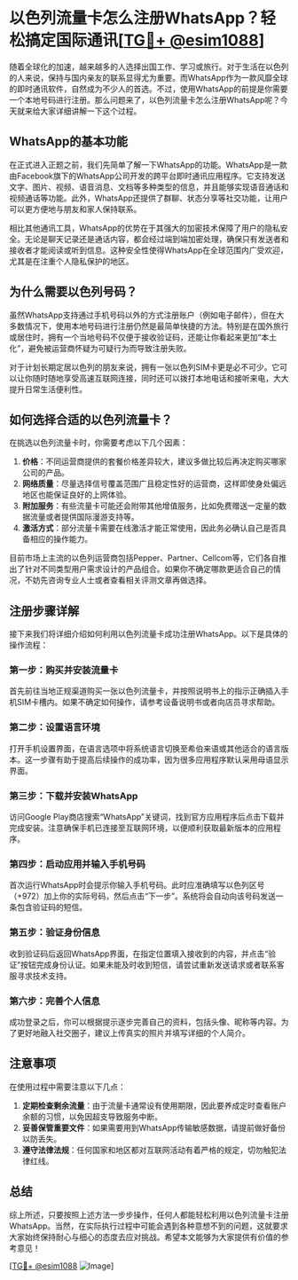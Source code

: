 # 以色列流量卡怎么注册WhatsApp？轻松搞定国际通讯[[TG💪+ @esim1088](https://t.me/s/esim1088)]

随着全球化的加速，越来越多的人选择出国工作、学习或旅行。对于生活在以色列的人来说，保持与国内亲友的联系显得尤为重要。而WhatsApp作为一款风靡全球的即时通讯软件，自然成为不少人的首选。不过，使用WhatsApp的前提是你需要一个本地号码进行注册。那么问题来了，以色列流量卡怎么注册WhatsApp呢？今天就来给大家详细讲解一下这个过程。

## WhatsApp的基本功能

在正式进入正题之前，我们先简单了解一下WhatsApp的功能。WhatsApp是一款由Facebook旗下的WhatsApp公司开发的跨平台即时通讯应用程序。它支持发送文字、图片、视频、语音消息、文档等多种类型的信息，并且能够实现语音通话和视频通话等功能。此外，WhatsApp还提供了群聊、状态分享等社交功能，让用户可以更方便地与朋友和家人保持联系。

相比其他通讯工具，WhatsApp的优势在于其强大的加密技术保障了用户的隐私安全。无论是聊天记录还是通话内容，都会经过端到端加密处理，确保只有发送者和接收者才能阅读或听到信息。这种安全性使得WhatsApp在全球范围内广受欢迎，尤其是在注重个人隐私保护的地区。

## 为什么需要以色列号码？

虽然WhatsApp支持通过手机号码以外的方式注册账户（例如电子邮件），但在大多数情况下，使用本地号码进行注册仍然是最简单快捷的方法。特别是在国外旅行或居住时，拥有一个当地号码不仅便于接收验证码，还能让你看起来更加“本土化”，避免被运营商怀疑为可疑行为而导致注册失败。

对于计划长期定居以色列的朋友来说，拥有一张以色列SIM卡更是必不可少。它可以让你随时随地享受高速互联网连接，同时还可以拨打本地电话和接听来电，大大提升日常生活便利性。

## 如何选择合适的以色列流量卡？

在挑选以色列流量卡时，你需要考虑以下几个因素：

1. **价格**：不同运营商提供的套餐价格差异较大，建议多做比较后再决定购买哪家公司的产品。
2. **网络质量**：尽量选择信号覆盖范围广且稳定性好的运营商，这样即使身处偏远地区也能保证良好的上网体验。
3. **附加服务**：有些流量卡可能还会附带其他增值服务，比如免费赠送一定量的数据流量或者提供国际漫游支持等。
4. **激活方式**：部分流量卡需要在线激活才能正常使用，因此务必确认自己是否具备相应的操作能力。

目前市场上主流的以色列运营商包括Pepper、Partner、Cellcom等，它们各自推出了针对不同类型用户需求设计的产品组合。如果你不确定哪款更适合自己的情况，不妨先咨询专业人士或者查看相关评测文章再做选择。

## 注册步骤详解

接下来我们将详细介绍如何利用以色列流量卡成功注册WhatsApp。以下是具体的操作流程：

### 第一步：购买并安装流量卡

首先前往当地正规渠道购买一张以色列流量卡，并按照说明书上的指示正确插入手机SIM卡槽内。如果不确定如何操作，请参考设备说明书或者向店员寻求帮助。

### 第二步：设置语言环境

打开手机设置界面，在语言选项中将系统语言切换至希伯来语或其他适合的语言版本。这一步骤有助于提高后续操作的成功率，因为很多应用程序默认采用母语显示界面。

### 第三步：下载并安装WhatsApp

访问Google Play商店搜索“WhatsApp”关键词，找到官方应用程序后点击下载并完成安装。注意确保手机已连接至互联网环境，以便顺利获取最新版本的应用程序。

### 第四步：启动应用并输入手机号码

首次运行WhatsApp时会提示你输入手机号码。此时应准确填写以色列区号（+972）加上你的实际号码，然后点击“下一步”。系统将会自动向该号码发送一条包含验证码的短信。

### 第五步：验证身份信息

收到验证码后返回WhatsApp界面，在指定位置填入接收到的内容，并点击“验证”按钮完成身份认证。如果未能及时收到短信，请尝试重新发送请求或者联系客服寻求技术支持。

### 第六步：完善个人信息

成功登录之后，你可以根据提示逐步完善自己的资料，包括头像、昵称等内容。为了更好地融入社交圈子，建议上传真实的照片并填写详细的个人简介。

## 注意事项

在使用过程中需要注意以下几点：

1. **定期检查剩余流量**：由于流量卡通常设有使用期限，因此要养成定时查看账户余额的习惯，以免因超支导致服务中断。
2. **妥善保管重要文件**：如果需要用到WhatsApp传输敏感数据，请提前做好备份以防丢失。
3. **遵守法律法规**：任何国家和地区都对互联网活动有着严格的规定，切勿触犯法律红线。

## 总结

综上所述，只要按照上述方法一步步操作，任何人都能轻松利用以色列流量卡注册WhatsApp。当然，在实际执行过程中可能会遇到各种意想不到的问题，这就要求大家始终保持耐心与细心的态度去应对挑战。希望本文能够为大家提供有价值的参考意见！

[[TG💪+ @esim1088](https://t.me/s/esim1088) ![Image](https://i.postimg.cc/4NQfJmqS/Snipaste-2025-05-13-00-14-12.png)]